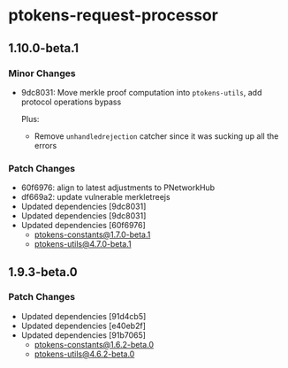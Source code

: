 # ptokens-request-processor

## 1.10.0-beta.1

### Minor Changes

- 9dc8031: Move merkle proof computation into `ptokens-utils`, add protocol operations bypass

  Plus:

  - Remove `unhandledrejection` catcher since it was sucking up all the errors

### Patch Changes

- 60f6976: align to latest adjustments to PNetworkHub
- df669a2: update vulnerable merkletreejs
- Updated dependencies [9dc8031]
- Updated dependencies [9dc8031]
- Updated dependencies [60f6976]
  - ptokens-constants@1.7.0-beta.1
  - ptokens-utils@4.7.0-beta.1

## 1.9.3-beta.0

### Patch Changes

- Updated dependencies [91d4cb5]
- Updated dependencies [e40eb2f]
- Updated dependencies [91b7065]
  - ptokens-constants@1.6.2-beta.0
  - ptokens-utils@4.6.2-beta.0
